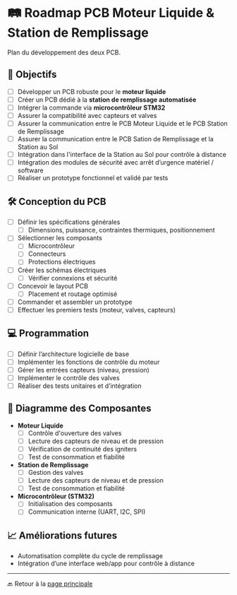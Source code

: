 # 🛤️ **Roadmap PCB Moteur Liquide & Station de Remplissage**

Plan du développement des deux PCB.

## 🎯 **Objectifs**
- [ ] Développer un PCB robuste pour le **moteur liquide**
- [ ] Créer un PCB dédié à la **station de remplissage automatisée**
- [ ] Intégrer la commande via **microcontrôleur STM32**
- [ ] Assurer la compatibilité avec capteurs et valves
- [ ] Assurer la communication entre le PCB Moteur Liquide et le PCB Station de Remplissage
- [ ] Assurer la communication entre le PCB Sation de Remplissage et la Station au Sol
- [ ] Intégration dans l'interface de la Station au Sol pour contrôle à distance
- [ ] Intégration des modules de sécurité avec arrêt d’urgence matériel / software  
- [ ] Réaliser un prototype fonctionnel et validé par tests

## 🛠️ **Conception du PCB**
- [ ] Définir les spécifications générales
  - [ ] Dimensions, puissance, contraintes thermiques, positionnement
- [ ] Sélectionner les composants
  - [ ] Microcontrôleur
  - [ ] Connecteurs
  - [ ] Protections électriques
- [ ] Créer les schémas électriques
  - [ ] Vérifier connexions et sécurité
- [ ] Concevoir le layout PCB
  - [ ] Placement et routage optimisé
- [ ] Commander et assembler un prototype
- [ ] Effectuer les premiers tests (moteur, valves, capteurs)

## 💻 **Programmation**
- [ ] Définir l’architecture logicielle de base
- [ ] Implémenter les fonctions de contrôle du moteur
- [ ] Gérer les entrées capteurs (niveau, pression)
- [ ] Implémenter le contrôle des valves
- [ ] Réaliser des tests unitaires et d’intégration

## 🌳 **Diagramme des Composantes**

- **Moteur Liquide**
  - [ ] Contrôle d'ouverture des valves
  - [ ] Lecture des capteurs de niveau et de pression
  - [ ] Vérification de continuité des igniters
  - [ ] Test de consommation et fiabilité
- **Station de Remplissage**
  - [ ] Gestion des valves
  - [ ] Lecture des capteurs de niveau et de pression
  - [ ] Test de consommation et fiabilité
- **Microcontrôleur (STM32)**
  - [ ] Initialisation des composants
  - [ ] Communication interne (UART, I2C, SPI)

## 📈 **Améliorations futures**
- Automatisation complète du cycle de remplissage  
- Intégration d’une interface web/app pour contrôle à distance  

---

🔙 Retour à la [page principale](../README.md)

